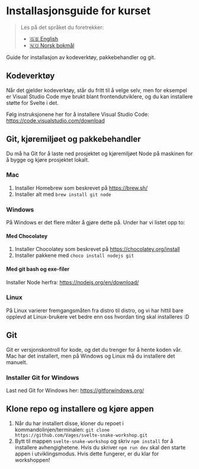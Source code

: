 # Installasjonsguide for kurset

> Les på det språket du foretrekker:
>
> - [🇬🇧 English][setup-eng]
> - [🇳🇴 Norsk bokmål][setup-nob]

Guide for installasjon av kodeverktøy, pakkebehandler og git.

## Kodeverktøy

Når det gjelder kodeverktøy, står du fritt til å velge selv, men for eksempel er Visual Studio Code mye brukt blant frontendutviklere, og du kan installere støtte for Svelte i det.

Følg instruksjonene her for å installere Visual Studio Code: <https://code.visualstudio.com/download>

## Git, kjøremiljøet og pakkebehandler

Du må ha Git for å laste ned prosjektet og kjøremiljøet Node på maskinen for å bygge og kjøre prosjektet lokalt.

### Mac

1. Installer Homebrew som beskrevet på <https://brew.sh/>
1. Installer alt med `brew install git node`

### Windows

På Windows er det flere måter å gjøre dette på. Under har vi listet opp to:

#### Med Chocolatey

1. Installer Chocolatey som beskrevet på <https://chocolatey.org/install>
1. Installer pakkene med `choco install nodejs git`

#### Med git bash og exe-filer

Installer Node herfra: <https://nodejs.org/en/download/>

### Linux

På Linux varierer fremgangsmåten fra distro til distro, og vi har hittil bare opplevd at Linux-brukere vet bedre enn oss hvordan ting skal installeres :D

## Git

Git er versjonskontroll for kode, og det du trenger for å hente koden vår. Mac har det installert, men på Windows og Linux må du installere det manuelt.

### Installer Git for Windows

Last ned Git for Windows her: https://gitforwindows.org/

## Klone repo og installere og kjøre appen

1. Når du har installert disse, kloner du repoet i kommandolinjen/terminalen: `git clone https://github.com/Vages/svelte-snake-workshop.git`
1. Bytt til mappen `svelte-snake-workshop` og skriv `npm install` for å installere avhengighetene. Hvis du skriver `npm run dev` skal den starte appen i utviklingsmodus. Hvis dette fungerer, er du klar for workshoppen!

[setup-eng]: ../../SETUP.md
[setup-nob]: .
